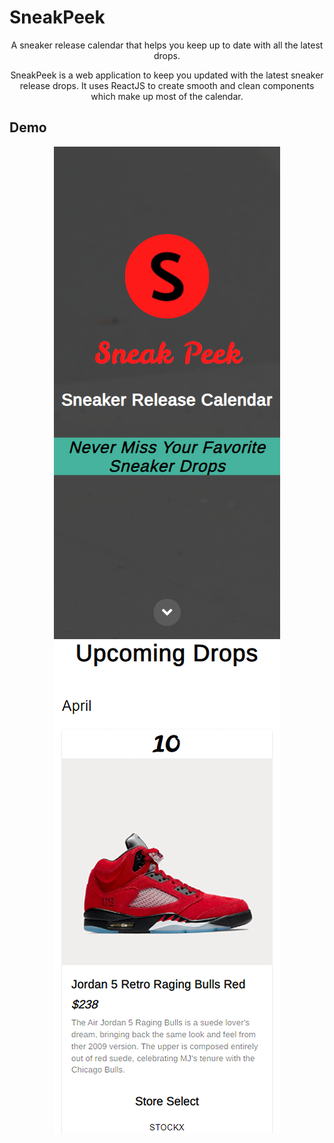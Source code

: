 # SneakPeek

<p align="center">
  A sneaker release calendar that helps you keep up to date with all the latest drops.
</p>

<p align="center">
  SneakPeek is a web application to keep you updated with the latest sneaker release drops. It uses ReactJS to create smooth and clean components which make up most of the calendar.
</p>

## Demo

<p align="center" float="left" width="100%">
  <img src="https://github.com/faraazmohsin/SneakPeek/blob/main/application/images/demo_responsive.png">
  <img src="https://github.com/faraazmohsin/SneakPeek/blob/main/application/images/demo_responsive2.png">
</p>
